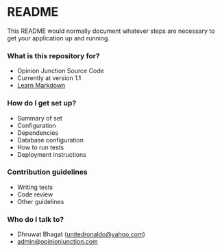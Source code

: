 # README #

This README would normally document whatever steps are necessary to get your application up and running.

### What is this repository for? ###

* Opinion Junction Source Code
* Currently at version 1.1
* [Learn Markdown](https://bitbucket.org/tutorials/markdowndemo)

### How do I get set up? ###

* Summary of set 
* Configuration
* Dependencies
* Database configuration
* How to run tests
* Deployment instructions

### Contribution guidelines ###

* Writing tests
* Code review
* Other guidelines

### Who do I talk to? ###

* Dhruwat Bhagat (unitedronaldo@yahoo.com)
* admin@opinionjunction.com
